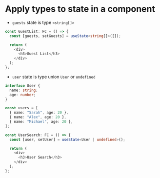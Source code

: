 # Apply types to state in a component

- `guests` state is type `<string[]>`

```typescript
const GuestList: FC = () => {
  const [guests, setGuests] = useState<string[]>([]);

  return (
    <div>
      <h3>Guest List</h3>
    </div>
  );
};
```

- `user` state is type union `User` or `undefined`

```typescript
interface User {
  name: string;
  age: number;
}

const users = [
  { name: "Sarah", age: 20 },
  { name: "Alex", age: 20 },
  { name: "Michael", age: 20 },
];

const UserSearch: FC = () => {
  const [user, setUser] = useState<User | undefined>();

  return (
    <div>
      <h3>User Search</h3>
    </div>
  );
};
```